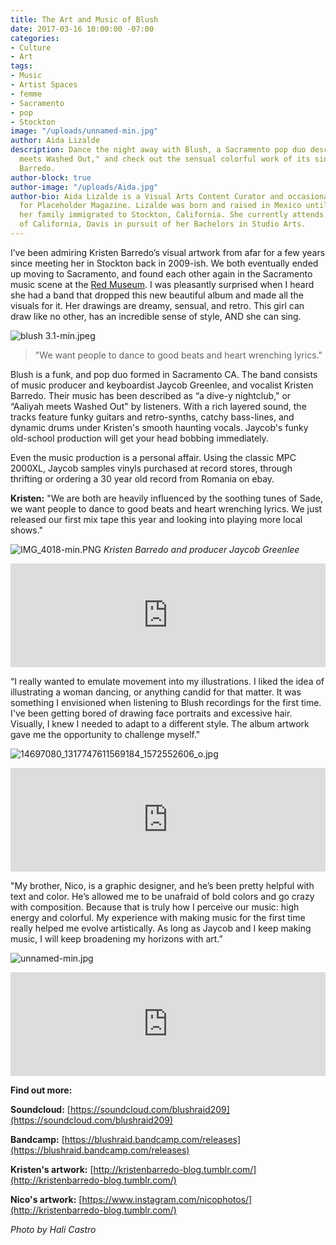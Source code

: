 ```yaml
---
title: The Art and Music of Blush
date: 2017-03-16 10:00:00 -07:00
categories:
- Culture
- Art
tags:
- Music
- Artist Spaces
- femme
- Sacramento
- pop
- Stockton
image: "/uploads/unnamed-min.jpg"
author: Aida Lizalde
description: Dance the night away with Blush, a Sacramento pop duo described as "Aaliyah
  meets Washed Out," and check out the sensual colorful work of its singer, Kristen
  Barredo.
author-block: true
author-image: "/uploads/Aida.jpg"
author-bio: Aida Lizalde is a Visual Arts Content Curator and occasional contributor
  for Placeholder Magazine. Lizalde was born and raised in Mexico until age 15, when
  her family immigrated to Stockton, California. She currently attends the University
  of California, Davis in pursuit of her Bachelors in Studio Arts.
---
```


I’ve been admiring Kristen Barredo’s visual artwork from afar for a few years since meeting her in Stockton back in 2009-ish. We both eventually ended up moving to Sacramento, and found each other again in the Sacramento music scene at the [Red Museum](https://www.facebook.com/pages/The-Red-Museum-Sacramento/1552968105021049). I was pleasantly surprised when I heard she had a band that dropped this new beautiful album and made all the visuals for it. Her drawings are dreamy, sensual, and retro. This girl can draw like no other, has an incredible sense of style, AND she can sing.

![blush 3.1-min.jpeg](/uploads/blush%203.1-min.jpeg)

>"We want people to dance to good beats and heart wrenching lyrics."

Blush is a funk, and pop duo formed in Sacramento CA. The band consists of music producer and keyboardist Jaycob Greenlee, and vocalist Kristen Barredo. Their music has been described as “a dive-y nightclub," or “Aaliyah meets Washed Out" by listeners. With a rich layered sound, the tracks feature funky guitars and retro-synths, catchy bass-lines, and dynamic drums under Kristen's smooth haunting vocals. Jaycob's funky old-school production will get your head bobbing immediately. 

Even the music production is a personal affair. Using the classic MPC 2000XL, Jaycob samples vinyls purchased at record stores, through thrifting or ordering a 30 year old record from Romania on ebay. 

**Kristen:** "We are both are heavily influenced by the soothing tunes of Sade, we want people to dance to good beats and heart wrenching lyrics. We just released our first mix tape this year and looking into playing more local shows."

![IMG_4018-min.PNG](/uploads/IMG_4018-min.PNG)
*Kristen Barredo and producer Jaycob Greenlee*

<iframe width="100%" height="166" scrolling="no" frameborder="no" src="https://w.soundcloud.com/player/?url=https%3A//api.soundcloud.com/tracks/305014531&amp;color=ff5500&amp;auto_play=false&amp;hide_related=false&amp;show_comments=true&amp;show_user=true&amp;show_reposts=false"></iframe>

“I really wanted to emulate movement into my illustrations. I liked the idea of illustrating a woman dancing, or anything candid for that matter. It was something I envisioned when listening to Blush recordings for the first time. I've been getting bored of drawing face portraits and excessive hair. Visually, I knew I needed to adapt to a different style. The album artwork gave me the opportunity to challenge myself."

![14697080_1317747611569184_1572552606_o.jpg](/uploads/14697080_1317747611569184_1572552606_o.jpg)

<iframe width="100%" height="166" scrolling="no" frameborder="no" src="https://w.soundcloud.com/player/?url=https%3A//api.soundcloud.com/tracks/305014531&amp;color=ff5500&amp;auto_play=false&amp;hide_related=false&amp;show_comments=true&amp;show_user=true&amp;show_reposts=false"></iframe>

"My brother, Nico, is a graphic designer, and he’s been pretty helpful with text and color. He’s allowed me to be unafraid of bold colors and go crazy with composition. Because  that is truly how I perceive our music: high energy and colorful. My experience with making music for the first time really helped me evolve artistically. As long as Jaycob and I keep making music, I will keep broadening my horizons with art.”

![unnamed-min.jpg](/uploads/unnamed-min.jpg) 
 
<iframe width="100%" height="166" scrolling="no" frameborder="no" src="https://w.soundcloud.com/player/?url=https%3A//api.soundcloud.com/tracks/305014880&amp;color=ff5500&amp;auto_play=false&amp;hide_related=false&amp;show_comments=true&amp;show_user=true&amp;show_reposts=false"></iframe>

**Find out more:**

**Soundcloud:** [https://soundcloud.com/blushraid209](https://soundcloud.com/blushraid209)

**Bandcamp:** [https://blushraid.bandcamp.com/releases](https://blushraid.bandcamp.com/releases)

**Kristen's artwork:** [http://kristenbarredo-blog.tumblr.com/](http://kristenbarredo-blog.tumblr.com/)

**Nico's artwork:** [https://www.instagram.com/nicophotos/](http://kristenbarredo-blog.tumblr.com/)

*Photo by Hali Castro*